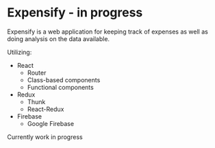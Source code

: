 # Expensify - in progress

Expensify is a web application for keeping track of expenses as well as doing analysis on the data available.

Utilizing:

* React
  * Router
  * Class-based components
  * Functional components
* Redux
  * Thunk
  * React-Redux
* Firebase
  * Google Firebase
  
Currently work in progress
